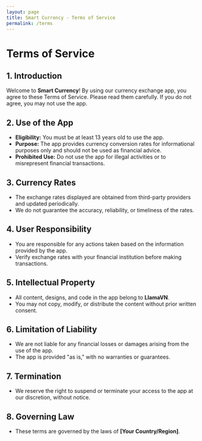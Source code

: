 ```yaml
---
layout: page
title: Smart Currency - Terms of Service
permalink: /terms
---
```


# Terms of Service

## 1. Introduction
Welcome to **Smart Currency**! By using our currency exchange app, you agree to these Terms of Service. Please read them carefully. If you do not agree, you may not use the app.

## 2. Use of the App
- **Eligibility:** You must be at least 13 years old to use the app.
- **Purpose:** The app provides currency conversion rates for informational purposes only and should not be used as financial advice.
- **Prohibited Use:** Do not use the app for illegal activities or to misrepresent financial transactions.

## 3. Currency Rates
- The exchange rates displayed are obtained from third-party providers and updated periodically.
- We do not guarantee the accuracy, reliability, or timeliness of the rates.

## 4. User Responsibility
- You are responsible for any actions taken based on the information provided by the app.
- Verify exchange rates with your financial institution before making transactions.

## 5. Intellectual Property
- All content, designs, and code in the app belong to **LlamaVN**.
- You may not copy, modify, or distribute the content without prior written consent.

## 6. Limitation of Liability
- We are not liable for any financial losses or damages arising from the use of the app.
- The app is provided "as is," with no warranties or guarantees.

## 7. Termination
- We reserve the right to suspend or terminate your access to the app at our discretion, without notice.

## 8. Governing Law
- These terms are governed by the laws of **[Your Country/Region]**.
